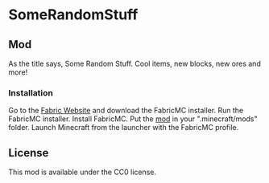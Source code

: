 # SomeRandomStuff

## Mod

As the title says, Some Random Stuff.
Cool items, new blocks, new ores and more!

### Installation

Go to the [Fabric Website](fabricmc.net/use) and download the FabricMC installer.
Run the FabricMC installer.
Install FabricMC.
Put the [mod](https://github.com/ItzzBluee/somerandomstuff/releases) in your ".minecraft/mods" folder.
Launch Minecraft from the launcher with the FabricMC profile.

## License

This mod is available under the CC0 license.
